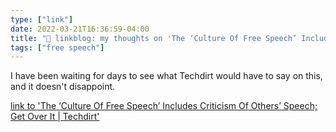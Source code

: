 ```yaml
---
type: ["link"]
date: 2022-03-21T16:36:59-04:00
title: "🔗 linkblog: my thoughts on 'The ‘Culture Of Free Speech’ Includes Criticism Of Others’ Speech; Get Over It | Techdirt'"
tags: ["free speech"]
---
```

I have been waiting for days to see what Techdirt would have to say on this, and it doesn't disappoint.
 
[link to 'The ‘Culture Of Free Speech’ Includes Criticism Of Others’ Speech; Get Over It | Techdirt'](https://www.techdirt.com/2022/03/21/the-culture-of-free-speech-includes-criticism-of-others-speech-get-over-it/)
